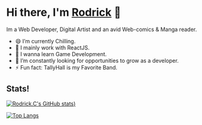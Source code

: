 # Hi there, I'm [Rodrick](https://rodrickc.crd.co/) 👋
Im a Web Developer, Digital Artist and an avid Web-comics & Manga reader.
- 😄 I’m currently Chilling.
- 🔭 I mainly work with ReactJS.
- 🌱 I wanna learn Game Development.
- 🤔 I’m constantly looking for opportunities to grow as a developer.
- ⚡ Fun fact: TallyHall is my Favorite Band.

## Stats!
 [![Rodrick.C's GitHub stats](https://github-readme-stats.vercel.app/api?username=Rodrick-alt&theme=tokyonight))](https://github.com/Rodrick-alt/github-readme-stats)
 
 [![Top Langs](https://github-readme-stats.vercel.app/api/top-langs/?username=Rodrick-alt&theme=tokyonight&layout=compact)](https://github.com/anuraghazra/github-readme-stats)
